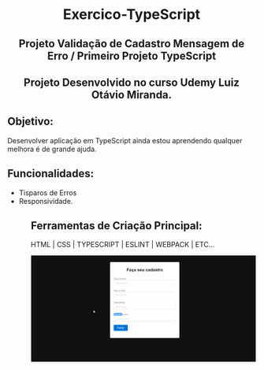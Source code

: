 <h1 align="center">Exercico-TypeScript</h1>

<h2 align="center">Projeto Validação de Cadastro Mensagem de Erro / Primeiro Projeto TypeScript</h2>

<h2 align="center">Projeto Desenvolvido no curso Udemy Luiz Otávio Miranda.</h2>

<h2>Objetivo:</h2>
<p>Desenvolver aplicação em TypeScript ainda estou aprendendo qualquer melhora é de grande ajuda.</p>

<h2>Funcionalidades:</h2>
<ul>
 <li>Tisparos de Erros</li>
 <li>Responsividade.</li>
<ul>
  
<h2>Ferramentas de Criação Principal:</h2>
<p>HTML | CSS | TYPESCRIPT | ESLINT | WEBPACK | ETC... </p>

![function](https://github.com/Vavatrewq/Form-Type-MgsErr/blob/master/src/components/gif/AnimaçãoFunc1.gif)
